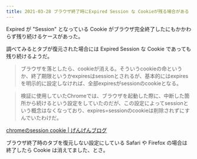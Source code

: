 ```yaml
---
title: 2021-03-28 ブラウザ終了時にExpired Session な Cookieが残る場合がある
---
```


Expired が "Session" となっている Cookie がブラウザ完全終了したにもかかわらず残り続けるケースがあった。

調べてみるとタブが復元された場合には Expired Session な Cookie であっても残り続けるようだ。

> ブラウザを落としたら、cookieが消える。そういうcookieの命というか、終了期限というかexpiresはsessionとされるが、基本的にはexpiresを明示的に設定しなければ、全部expiresがsessionのcookieとなる。

> 検証に使用していたChromeでは、ブラウザを起動した際に、中断した箇所から続けるという設定をしていたのだが、この設定によってsessionという概念はなくなっており、expires=sessionのcookieは削除されずにすんでいたわけだ。

[chromeのsession cookie \| げんげんブログ](http://www.sakataya.sakura.ne.jp/wp/?p=34)

ブラウザ終了時のタブを復元しない設定にしている Safari や Firefox の場合は終了したら Cookie は消えてました、とさ。
